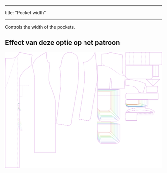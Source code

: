 - - -
title: "Pocket width"
- - -

Controls the width of the pockets.

## Effect van deze optie op het patroon

![This image shows the effect of this option by superimposing several variants that have a different value for this option](carlita_pocketwidth_sample.svg "Effect of this option on the pattern")
